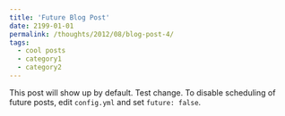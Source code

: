 ```yaml
---
title: 'Future Blog Post'
date: 2199-01-01
permalink: /thoughts/2012/08/blog-post-4/
tags:
  - cool posts
  - category1
  - category2
---
```


This post will show up by default. Test  change. To disable scheduling of future posts, edit `config.yml` and set `future: false`. 
